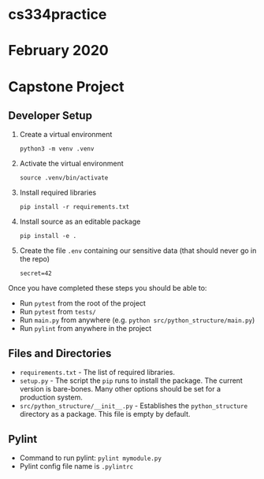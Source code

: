 # cs334practice
# February 2020
# Capstone Project

## Developer Setup

1. Create a virtual environment

    `python3 -m venv .venv`

2. Activate the virtual environment

    `source .venv/bin/activate`

3. Install required libraries

    `pip install -r requirements.txt`

4. Install source as an editable package

    `pip install -e .`

5. Create the file `.env` containing our sensitive data (that should never go in the repo)

    `secret=42`

Once you have completed these steps you should be able to:

* Run `pytest` from the root of the project
* Run `pytest` from `tests/`
* Run `main.py` from anywhere (e.g. `python src/python_structure/main.py`)
* Run `pylint` from anywhere in the project


## Files and Directories

* `requirements.txt` - The list of required libraries.  
* `setup.py` - The script the `pip` runs to install the package.  The current version is bare-bones.  Many
   other options should be set for a production system.
* `src/python_structure/__init__.py` - Establishes the `python_structure` directory as a package. This file is empty
   by default.


## Pylint

* Command to run pylint: `pylint mymodule.py`
* Pylint config file name is `.pylintrc`
